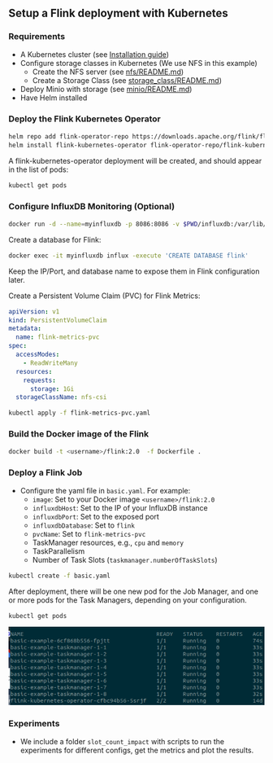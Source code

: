 ## Setup a Flink deployment with Kubernetes

### Requirements
- A Kubernetes cluster (see [Installation guide](https://kubernetes.io/docs/setup/production-environment/tools/kubeadm/install-kubeadm/))
- Configure storage classes in Kubernetes (We use NFS in this example)
    - Create the NFS server (see [nfs/README.md](../nfs/README.md))
    - Create a Storage Class (see [storage_class/README.md](../storage_class/README.md))
- Deploy Minio with storage (see [minio/README.md](../minio/README.md))
- Have Helm installed

### Deploy the Flink Kubernetes Operator
```bash
helm repo add flink-operator-repo https://downloads.apache.org/flink/flink-kubernetes-operator-1.11.0
helm install flink-kubernetes-operator flink-operator-repo/flink-kubernetes-operator
```
A flink-kubernetes-operator deployment will be created, and should appear in the list of pods:
```bash
kubectl get pods
```

### Configure InfluxDB Monitoring (Optional)
```bash
docker run -d --name=myinfluxdb -p 8086:8086 -v $PWD/influxdb:/var/lib/influxdb influxdb:1.8
```

Create a database for Flink:
```bash
docker exec -it myinfluxdb influx -execute 'CREATE DATABASE flink'
```

Keep the IP/Port, and database name to expose them in Flink configuration later.


Create a Persistent Volume Claim (PVC) for Flink Metrics:

```yaml
apiVersion: v1
kind: PersistentVolumeClaim
metadata:
  name: flink-metrics-pvc
spec:
  accessModes:
    - ReadWriteMany
  resources:
    requests:
      storage: 1Gi
  storageClassName: nfs-csi
```

```bash
kubectl apply -f flink-metrics-pvc.yaml
```

### Build the Docker image of the Flink
```bash
docker build -t <username>/flink:2.0  -f Dockerfile .
```

### Deploy a Flink Job

- Configure the yaml file in `basic.yaml`. For example:
  - `image`: Set to your Docker image `<username>/flink:2.0`
  - `influxdbHost`: Set to the IP of your InfluxDB instance
  - `influxdbPort`: Set to the exposed port
  - `influxdbDatabase`: Set to `flink`
  - `pvcName`: Set to `flink-metrics-pvc`
  - TaskManager resources, e.g., `cpu` and `memory`
  - TaskParallelism
  - Number of Task Slots (`taskmanager.numberOfTaskSlots`)

```bash
kubectl create -f basic.yaml
```

After deployment, there will be one new pod for the Job Manager, and one or more pods for the Task Managers, depending on your configuration.

```bash
kubectl get pods
``` 

![alt text](flinkjob.png)

### Experiments

- We include a folder `slot_count_impact` with scripts to run the experiments for different configs, get the metrics and plot the results.
